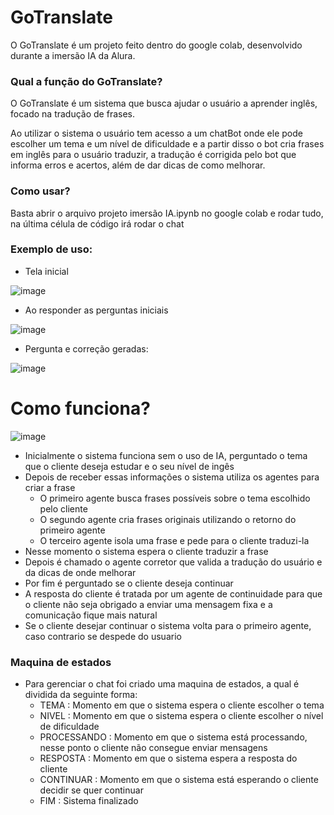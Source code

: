 # GoTranslate 

O GoTranslate é um projeto feito dentro do google colab, desenvolvido durante a imersão IA da Alura.

### Qual a função do GoTranslate?

O GoTranslate é um sistema que busca ajudar o usuário a aprender inglês, focado na tradução de frases.

Ao utilizar o sistema o usuário tem acesso a um chatBot onde ele pode escolher um tema e um nível de dificuldade e a partir disso o bot cria frases em inglês para o usuário traduzir, a tradução é corrigida pelo bot que informa erros e acertos, além de dar dicas de como melhorar.

### Como usar?

Basta abrir o arquivo projeto imersão IA.ipynb no google colab e rodar tudo, na última célula de código irá rodar o chat

### Exemplo de uso:

- Tela inicial

![image](https://github.com/user-attachments/assets/79c1da5c-6968-4d82-95fe-7078901912af)

- Ao responder as perguntas iniciais

![image](https://github.com/user-attachments/assets/e1119b31-84a2-4556-ad29-c284051a7346)

- Pergunta e correção geradas:

![image](https://github.com/user-attachments/assets/04620044-a14d-4249-8570-4244a8e77c0d)


# Como funciona?

![image](https://github.com/user-attachments/assets/93f3221f-94a9-4e77-99d6-58855cfd0a02)

- Inicialmente o sistema funciona sem o uso de IA, perguntado o tema que o cliente deseja estudar e o seu nível de ingês
- Depois de receber essas informações o sistema utiliza os agentes para criar a frase
  - O primeiro agente busca frases possíveis sobre o tema escolhido pelo cliente
  - O segundo agente cria frases originais utilizando o retorno do primeiro agente
  - O terceiro agente isola uma frase e pede para o cliente traduzi-la
- Nesse momento o sistema espera o cliente traduzir a frase
- Depois é chamado o agente corretor que valida a tradução do usuário e da dicas de onde melhorar
- Por fim é perguntado se o cliente deseja continuar
- A resposta do cliente é tratada por um agente de continuidade para que o cliente não seja obrigado a enviar uma mensagem fixa e a comunicação fique mais natural
- Se o cliente desejar continuar o sistema volta para o primeiro agente, caso contrario se despede do usuario

### Maquina de estados

- Para gerenciar o chat foi criado uma maquina de estados, a qual é dividida da seguinte forma:
   - TEMA        : Momento em que o sistema espera o cliente escolher o tema
   - NIVEL       : Momento em que o sistema espera o cliente escolher o nível de dificuldade
   - PROCESSANDO : Momento em que o sistema está processando, nesse ponto o cliente não consegue enviar mensagens
   - RESPOSTA    : Momento em que o sistema espera a resposta do cliente
   - CONTINUAR   : Momento em que o sistema está esperando o cliente decidir se quer continuar
   - FIM         : Sistema finalizado
